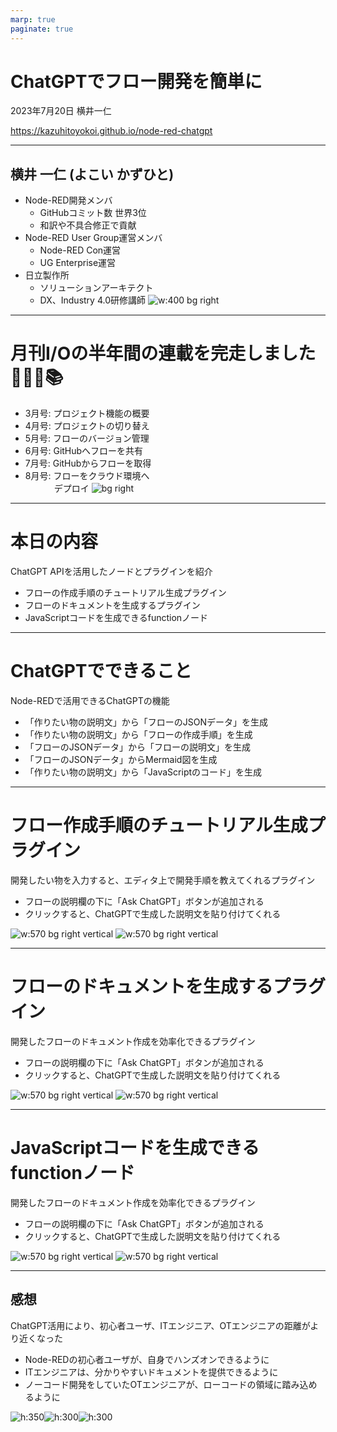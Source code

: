 ```yaml
---
marp: true
paginate: true
---
```

# ChatGPTでフロー開発を簡単に
2023年7月20日 横井一仁

https://kazuhitoyokoi.github.io/node-red-chatgpt

---
## 横井 一仁 (よこい かずひと)
- Node-RED開発メンバ
  - GitHubコミット数 世界3位
  - 和訳や不具合修正で貢献
- Node-RED User Group運営メンバ
  - Node-RED Con運営
  - UG Enterprise運営
- 日立製作所
  - ソリューションアーキテクト
  - DX、Industry 4.0研修講師
![w:400 bg right](https://nodered.jp/images/yokoi.jpg)

---
# 月刊I/Oの半年間の連載を完走しました🏃‍♀️💨📚
 - 3月号: プロジェクト機能の概要
 - 4月号: プロジェクトの切り替え
 - 5月号: フローのバージョン管理
 - 6月号: GitHubへフローを共有
 - 7月号: GitHubからフローを取得
 - 8月号: フローをクラウド環境へ<br>　 　　デプロイ
![bg right](https://pbs.twimg.com/media/FplCZZnaUAcopKn?format=jpg&name=large)

---
# 本日の内容
ChatGPT APIを活用したノードとプラグインを紹介
 - フローの作成手順のチュートリアル生成プラグイン
 - フローのドキュメントを生成するプラグイン
 - JavaScriptコードを生成できるfunctionノード

---
# ChatGPTでできること
Node-REDで活用できるChatGPTの機能
- 「作りたい物の説明文」から「フローのJSONデータ」を生成
- 「作りたい物の説明文」から「フローの作成手順」を生成
- 「フローのJSONデータ」から「フローの説明文」を生成
- 「フローのJSONデータ」からMermaid図を生成
- 「作りたい物の説明文」から「JavaScriptのコード」を生成

---
# フロー作成手順のチュートリアル生成プラグイン
開発したい物を入力すると、エディタ上で開発手順を教えてくれるプラグイン

- フローの説明欄の下に「Ask ChatGPT」ボタンが追加される
- クリックすると、ChatGPTで生成した説明文を貼り付けてくれる

![w:570 bg right vertical](https://flowforge.com/img/tile-chatgpt-fcn-node-F1XVjKYzzk-1120.avif)
![w:570 bg right vertical](https://raw.githubusercontent.com/node-red-jp/node-red-contrib-plugin-chatgpt/main/infotab.png)

---
# フローのドキュメントを生成するプラグイン
開発したフローのドキュメント作成を効率化できるプラグイン

- フローの説明欄の下に「Ask ChatGPT」ボタンが追加される
- クリックすると、ChatGPTで生成した説明文を貼り付けてくれる

![w:570 bg right vertical](https://raw.githubusercontent.com/node-red-jp/node-red-contrib-plugin-chatgpt/main/askchatgpt.png)
![w:570 bg right vertical](https://raw.githubusercontent.com/node-red-jp/node-red-contrib-plugin-chatgpt/main/infotab.png)

---
# JavaScriptコードを生成できるfunctionノード
開発したフローのドキュメント作成を効率化できるプラグイン

- フローの説明欄の下に「Ask ChatGPT」ボタンが追加される
- クリックすると、ChatGPTで生成した説明文を貼り付けてくれる

![w:570 bg right vertical](https://flowforge.com/img/tile-chatgpt-fcn-node-F1XVjKYzzk-1120.avif)
![w:570 bg right vertical](https://raw.githubusercontent.com/node-red-jp/node-red-contrib-plugin-chatgpt/main/infotab.png)

---
## 感想
ChatGPT活用により、初心者ユーザ、ITエンジニア、OTエンジニアの距離がより近くなった

 - Node-REDの初心者ユーザが、自身でハンズオンできるように
 - ITエンジニアは、分かりやすいドキュメントを提供できるように
 - ノーコード開発をしていたOTエンジニアが、ローコードの領域に踏み込めるように

![h:350](https://1.bp.blogspot.com/-Pnp3hqStlqw/XqUWuV_g7mI/AAAAAAABYjw/v5heWkhc4RMMNRH42JdTX37ToDNKsd07ACNcBGAsYHQ/s1600/online_school_boy.png)![h:300](https://2.bp.blogspot.com/-Lm75_V4O7JY/V3x2OZbmIFI/AAAAAAAA8II/fzLckySfqnk0k7P-_YkSF8aDEBuUBodpQCLcB/s800/job_programmer.png)![h:300](https://2.bp.blogspot.com/-756zNBRyNL8/VCkbkKOTRoI/AAAAAAAAnJA/zIJDGZopfCM/s800/koujou_kikai_sousa.png)